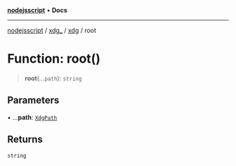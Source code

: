 [**nodejsscript**](../../../../../README.md) • **Docs**

***

[nodejsscript](../../../../../README.md) / [xdg\_](../../../README.md) / [xdg](../README.md) / root

# Function: root()

> **root**(...`path`): `string`

## Parameters

• ...**path**: [`XdgPath`](../../../type-aliases/XdgPath.md)

## Returns

`string`
